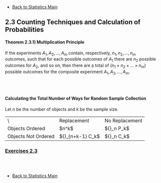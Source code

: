 * [Back to Statistics Main](../../main.md)

## 2.3 Counting Techniques and Calculation of Probabilities

#### Theorem 2.3.1) Multiplication Principle
If the experiments $A_1, A_2,...,A_m$ contain, respectively, $n_1, n_2,...,n_m$ outcomes, such that for each possible outcomes of $A_1$ there are $n_2$ possible outcomes for $A_2$, and so on, then there are a total of $(n_1 \times n_2 \times ... \times n_m)$ possible outcomes for the composite experiment $A_1, A_2,...,A_m$.

<br><br>

#### Calculating the Total Number of Ways for Random Sample Collection
Let $n$ be the number of objects and $k$ be the sample size.
<table>
<tr>
<td>\</td><td>Replacement</td><td>No Replacement</td>
</tr>
<tr>
<td>Objects Ordered</td><td> $n^k$ </td><td> ${}_n P_k$ </td>
</tr>
<tr>
<td>Objects Not Ordered</td><td> ${}_{n+k-1} C_k$ </td><td> ${}_n C_k$ </td>
</tr>
</table>


### [Exercises 2.3](./exercises.md)

<br><br>

* [Back to Statistics Main](../../main.md)